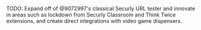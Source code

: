 TODO: Expand off of @9072997's classical Securly URL tester and innovate in areas such as lockdown from Securly Classroom and Think Twice extensions, and create direct integrations with video game dispensers.